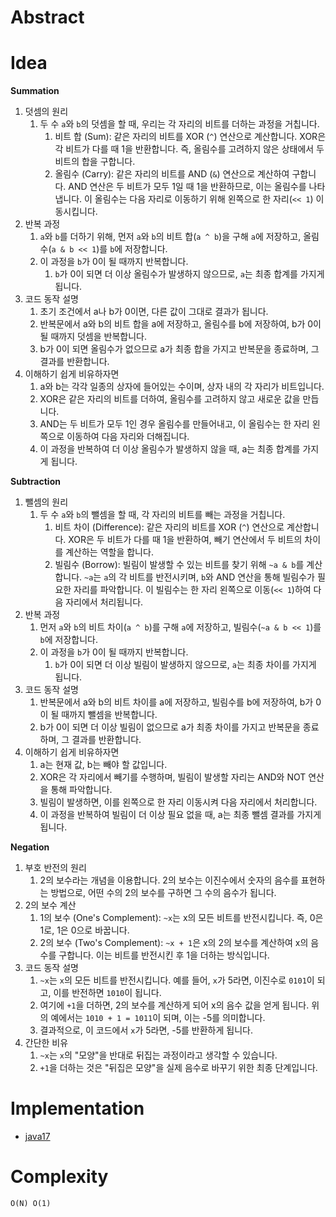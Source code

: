 # Abstract

# Idea

**Summation**

1. 덧셈의 원리 
   1. 두 수 `a`와 `b`의 덧셈을 할 때, 우리는 각 자리의 비트를 더하는 과정을 거칩니다.
      1. 비트 합 (Sum): 같은 자리의 비트를 XOR (`^`) 연산으로 계산합니다. XOR은 각 비트가 다를 때 1을 반환합니다. 즉, 올림수를 고려하지 않은 상태에서 두 비트의 합을 구합니다.
      2. 올림수 (Carry): 같은 자리의 비트를 AND (`&`) 연산으로 계산하여 구합니다. AND 연산은 두 비트가 모두 1일 때 1을 반환하므로, 이는 올림수를 나타냅니다. 이 올림수는 다음 자리로 이동하기 위해 왼쪽으로 한 자리(`<< 1`) 이동시킵니다.
2. 반복 과정
   1. `a`와 `b`를 더하기 위해, 먼저 `a`와 `b`의 비트 합(`a ^ b`)을 구해 `a`에 저장하고, 올림수(`a & b << 1`)를 `b`에 저장합니다.
   2. 이 과정을 `b`가 0이 될 때까지 반복합니다.
      1. `b`가 0이 되면 더 이상 올림수가 발생하지 않으므로, `a`는 최종 합계를 가지게 됩니다.
3. 코드 동작 설명
   1. 초기 조건에서 a나 b가 0이면, 다른 값이 그대로 결과가 됩니다.
   2. 반복문에서 a와 b의 비트 합을 a에 저장하고, 올림수를 b에 저장하여, b가 0이 될 때까지 덧셈을 반복합니다.
   3. b가 0이 되면 올림수가 없으므로 a가 최종 합을 가지고 반복문을 종료하며, 그 결과를 반환합니다.
4. 이해하기 쉽게 비유하자면
   1. a와 b는 각각 일종의 상자에 들어있는 수이며, 상자 내의 각 자리가 비트입니다.
   2. XOR은 같은 자리의 비트를 더하여, 올림수를 고려하지 않고 새로운 값을 만듭니다.
   3. AND는 두 비트가 모두 1인 경우 올림수를 만들어내고, 이 올림수는 한 자리 왼쪽으로 이동하여 다음 자리와 더해집니다.
   4. 이 과정을 반복하여 더 이상 올림수가 발생하지 않을 때, a는 최종 합계를 가지게 됩니다.

**Subtraction**

1. 뺄셈의 원리
   1. 두 수 `a`와 `b`의 뺄셈을 할 때, 각 자리의 비트를 빼는 과정을 거칩니다.
      1. 비트 차이 (Difference): 같은 자리의 비트를 XOR (`^`) 연산으로 계산합니다. XOR은 두 비트가 다를 때 1을 반환하여, 빼기 연산에서 두 비트의 차이를 계산하는 역할을 합니다.
      2. 빌림수 (Borrow): 빌림이 발생할 수 있는 비트를 찾기 위해 `~a & b`를 계산합니다. `~a`는 `a`의 각 비트를 반전시키며, `b`와 AND 연산을 통해 빌림수가 필요한 자리를 파악합니다. 이 빌림수는 한 자리 왼쪽으로 이동(`<< 1`)하여 다음 자리에서 처리됩니다.
2. 반복 과정
   1. 먼저 `a`와 `b`의 비트 차이(`a ^ b`)를 구해 `a`에 저장하고, 빌림수(`~a & b << 1`)를 `b`에 저장합니다.
   2. 이 과정을 `b`가 0이 될 때까지 반복합니다.
      1. `b`가 0이 되면 더 이상 빌림이 발생하지 않으므로, `a`는 최종 차이를 가지게 됩니다.
3. 코드 동작 설명
   1. 반복문에서 a와 b의 비트 차이를 a에 저장하고, 빌림수를 b에 저장하여, b가 0이 될 때까지 뺄셈을 반복합니다.
   2. b가 0이 되면 더 이상 빌림이 없으므로 a가 최종 차이를 가지고 반복문을 종료하며, 그 결과를 반환합니다.
4. 이해하기 쉽게 비유하자면
   1. a는 현재 값, b는 빼야 할 값입니다.
   2. XOR은 각 자리에서 빼기를 수행하며, 빌림이 발생할 자리는 AND와 NOT 연산을 통해 파악합니다.
   3. 빌림이 발생하면, 이를 왼쪽으로 한 자리 이동시켜 다음 자리에서 처리합니다.
   4. 이 과정을 반복하여 빌림이 더 이상 필요 없을 때, a는 최종 뺄셈 결과를 가지게 됩니다.

**Negation**

1. 부호 반전의 원리
   1. 2의 보수라는 개념을 이용합니다. 2의 보수는 이진수에서 숫자의 음수를 표현하는 방법으로, 어떤 수의 2의 보수를 구하면 그 수의 음수가 됩니다.
2. 2의 보수 계산
   1. 1의 보수 (One's Complement): `~x`는 x의 모든 비트를 반전시킵니다. 즉, 0은 1로, 1은 0으로 바꿉니다.
   2. 2의 보수 (Two's Complement): `~x + 1`은 x의 2의 보수를 계산하여 x의 음수를 구합니다. 이는 비트를 반전시킨 후 1을 더하는 방식입니다.
3. 코드 동작 설명
   1. `~x`는 `x`의 모든 비트를 반전시킵니다. 예를 들어, `x`가 5라면, 이진수로 `0101`이 되고, 이를 반전하면 `1010`이 됩니다.
   2. 여기에 `+1`을 더하면, 2의 보수를 계산하게 되어 x의 음수 값을 얻게 됩니다. 위의 예에서는 `1010 + 1 = 1011`이 되며, 이는 -5를 의미합니다.
   3. 결과적으로, 이 코드에서 `x`가 5라면, -5를 반환하게 됩니다.
4. 간단한 비유
   1. `~x`는 `x`의 "모양"을 반대로 뒤집는 과정이라고 생각할 수 있습니다.
   2. `+1`을 더하는 것은 "뒤집은 모양"을 실제 음수로 바꾸기 위한 최종 단계입니다.

# Implementation

- [java17](MainApp.java)

# Complexity

```
O(N) O(1)
```
